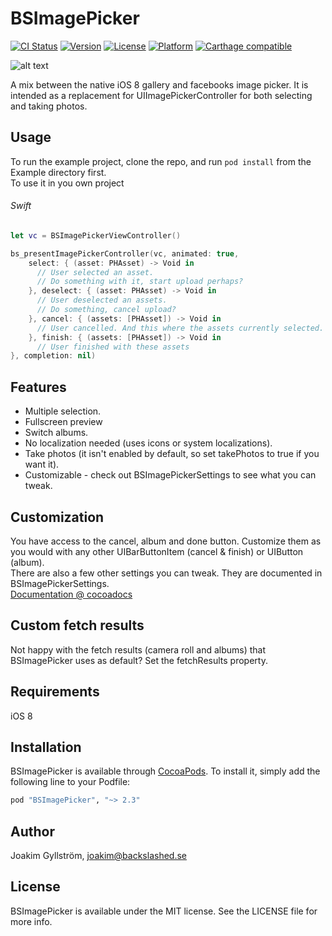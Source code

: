 # BSImagePicker
[![CI Status](http://img.shields.io/travis/mikaoj/BSImagePicker.svg?style=flat)](https://travis-ci.org/mikaoj/BSImagePicker)
[![Version](https://img.shields.io/cocoapods/v/BSImagePicker.svg?style=flat)](http://cocoapods.org/pods/BSImagePicker)
[![License](https://img.shields.io/cocoapods/l/BSImagePicker.svg?style=flat)](http://cocoapods.org/pods/BSImagePicker)
[![Platform](https://img.shields.io/cocoapods/p/BSImagePicker.svg?style=flat)](http://cocoapods.org/pods/BSImagePicker)
[![Carthage compatible](https://img.shields.io/badge/Carthage-compatible-4BC51D.svg?style=flat)](https://github.com/Carthage/Carthage)

![alt text](Misc/Gif/demo.gif "Demo gif")

A mix between the native iOS 8 gallery and facebooks image picker. It is intended as a replacement for UIImagePickerController for both selecting and taking photos.

## Usage

To run the example project, clone the repo, and run `pod install` from the Example directory first.<br />
To use it in you own project
###### Swift
```swift
let vc = BSImagePickerViewController()

bs_presentImagePickerController(vc, animated: true,
    select: { (asset: PHAsset) -> Void in
      // User selected an asset.
      // Do something with it, start upload perhaps?
    }, deselect: { (asset: PHAsset) -> Void in
      // User deselected an assets.
      // Do something, cancel upload?
    }, cancel: { (assets: [PHAsset]) -> Void in
      // User cancelled. And this where the assets currently selected.
    }, finish: { (assets: [PHAsset]) -> Void in
      // User finished with these assets
}, completion: nil)
```
## Features
* Multiple selection.
* Fullscreen preview
* Switch albums.
* No localization needed (uses icons or system localizations).
* Take photos (it isn't enabled by default, so set takePhotos to true if you want it).
* Customizable - check out BSImagePickerSettings to see what you can tweak.

## Customization

You have access to the cancel, album and done button. Customize them as you would with any other UIBarButtonItem (cancel & finish) or UIButton (album).<br />
There are also a few other settings you can tweak. They are documented in BSImagePickerSettings.<br />
[Documentation @ cocoadocs](http://cocoadocs.org/docsets/BSImagePicker/)

## Custom fetch results

Not happy with the fetch results (camera roll and albums) that BSImagePicker uses as default? Set the fetchResults property.

## Requirements

iOS 8

## Installation

BSImagePicker is available through [CocoaPods](http://cocoapods.org). To install
it, simply add the following line to your Podfile:

```ruby
pod "BSImagePicker", "~> 2.3"
```

## Author

Joakim Gyllström, joakim@backslashed.se

## License

BSImagePicker is available under the MIT license. See the LICENSE file for more info.
